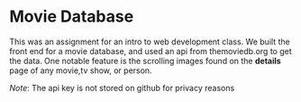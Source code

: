 # Movie Database
This was an assignment for an intro to web development class. We built the front end for a movie database, and used an api from themoviedb.org to get the data. One notable feature is the scrolling images found on the **details** page of any movie,tv show, or person.

*Note*: The api key is not stored on github for privacy reasons